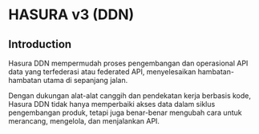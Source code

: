 # HASURA v3 (DDN)

## Introduction

Hasura DDN mempermudah proses pengembangan dan operasional API data yang terfederasi atau federated API, menyelesaikan hambatan-hambatan utama di sepanjang jalan.

Dengan dukungan alat-alat canggih dan pendekatan kerja berbasis kode, Hasura DDN tidak hanya memperbaiki akses data dalam siklus pengembangan produk, tetapi juga benar-benar mengubah cara untuk merancang, mengelola, dan menjalankan API.
